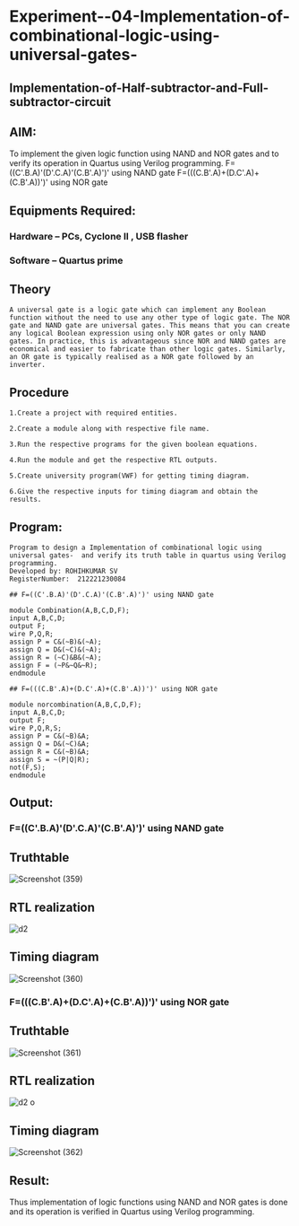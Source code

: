 # Experiment--04-Implementation-of-combinational-logic-using-universal-gates-
 ## Implementation-of-Half-subtractor-and-Full-subtractor-circuit
## AIM:
To implement the given logic function using NAND and NOR gates and to verify its operation in Quartus using Verilog programming.
F=((C'.B.A)'(D'.C.A)'(C.B'.A)')' using NAND gate
F=(((C.B'.A)+(D.C'.A)+(C.B'.A))')' using NOR gate


## Equipments Required:
### Hardware – PCs, Cyclone II , USB flasher
### Software – Quartus prime
## Theory
```
A universal gate is a logic gate which can implement any Boolean function without the need to use any other type of logic gate. The NOR gate and NAND gate are universal gates. This means that you can create any logical Boolean expression using only NOR gates or only NAND gates. In practice, this is advantageous since NOR and NAND gates are economical and easier to fabricate than other logic gates. Similarly, an OR gate is typically realised as a NOR gate followed by an inverter.
```
## Procedure
```
1.Create a project with required entities.

2.Create a module along with respective file name.

3.Run the respective programs for the given boolean equations.

4.Run the module and get the respective RTL outputs.

5.Create university program(VWF) for getting timing diagram.

6.Give the respective inputs for timing diagram and obtain the results.
```

## Program:
```
Program to design a Implementation of combinational logic using universal gates-  and verify its truth table in quartus using Verilog programming.
Developed by: ROHIHKUMAR SV
RegisterNumber:  212221230084

## F=((C'.B.A)'(D'.C.A)'(C.B'.A)')' using NAND gate

module Combination(A,B,C,D,F);
input A,B,C,D;
output F;
wire P,Q,R;
assign P = C&(~B)&(~A);
assign Q = D&(~C)&(~A);
assign R = (~C)&B&(~A);
assign F = (~P&~Q&~R);
endmodule

## F=(((C.B'.A)+(D.C'.A)+(C.B'.A))')' using NOR gate

module norcombination(A,B,C,D,F);
input A,B,C,D;
output F;
wire P,Q,R,S;
assign P = C&(~B)&A;
assign Q = D&(~C)&A;
assign R = C&(~B)&A;
assign S = ~(P|Q|R);
not(F,S);
endmodule
```

## Output:
### F=((C'.B.A)'(D'.C.A)'(C.B'.A)')' using NAND gate

## Truthtable
![Screenshot (359)](https://user-images.githubusercontent.com/93427208/167299431-5acc1ec0-5c86-40e1-9d05-0e07dcbd5c58.png)


##  RTL realization
![d2](https://user-images.githubusercontent.com/93427208/167299439-ebe0267b-0c25-4019-b5e3-8dc3bbc2b1b7.png)


## Timing diagram 
![Screenshot (360)](https://user-images.githubusercontent.com/93427208/167299446-cddb33dd-7785-4918-adad-74e956bf9748.png)

### F=(((C.B'.A)+(D.C'.A)+(C.B'.A))')' using NOR gate

## Truthtable
![Screenshot (361)](https://user-images.githubusercontent.com/93427208/167299662-4850c0ab-4253-46ea-9272-c58c9eb73e26.png)

##  RTL realization
![d2 o](https://user-images.githubusercontent.com/93427208/167299682-f823295c-2dc0-4478-bd9a-a9fbc1f1af53.png)

## Timing diagram 
![Screenshot (362)](https://user-images.githubusercontent.com/93427208/167299703-1bb93796-8e5f-4824-bd89-e1d4576907ab.png)

## Result:
Thus implementation of logic functions using NAND and NOR gates is done and its operation is verified in Quartus using Verilog programming.
